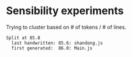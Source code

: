 Sensibility experiments
=======================

Trying to cluster based on # of tokens / # of lines.

    Split at 85.8
      last handwritten: 85.6: shandong.js
      first generated:  86.0: Main.js
